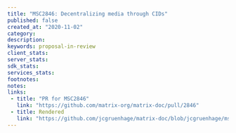```yaml
---
title: "MSC2846: Decentralizing media through CIDs"
published: false
created_at: "2020-11-02"
category:
description:
keywords: proposal-in-review
client_stats:
server_stats:
sdk_stats:
services_stats:
footnotes:
notes:
links:
 - title: "PR for MSC2846"
   link: "https://github.com/matrix-org/matrix-doc/pull/2846"
 - title: Rendered
   link: "https://github.com/jcgruenhage/matrix-doc/blob/jcgruenhage/msc2846/proposals/2846-decentralising-media-through-cids.md"
---
```


